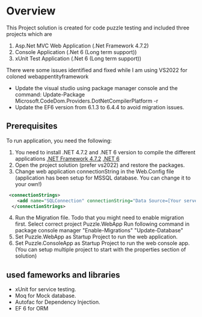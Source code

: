 # Overview

This Project solution is created for code puzzle testing and included three projects which are
1. Asp.Net MVC Web Application (.Net Framework 4.7.2)
2. Console Application (.Net 6 (Long term support))
3. xUnit Test Application (.Net 6 (Long term support))

There were some issues identified and fixed while I am using VS2022 for coloned webappentityframework
* Update the visual studio using package manager console and the command: Update-Package Microsoft.CodeDom.Providers.DotNetCompilerPlatform -r
* Update the EF6 version from 6.1.3 to 6.4.4 to avoid migration issues.

## Prerequisites
To run application, you need the following:
1. You need to install .NET 4.7.2 and .NET 6 version to compile the different applications
   [.NET Framework 4.7.2](https://dotnet.microsoft.com/en-us/download/dotnet-framework/net472)
   [.NET 6](https://dotnet.microsoft.com/en-us/download/dotnet-framework/net472)
2. Open the project solution (prefer vs2022) and restore the packages.
3. Change web application connectionString in the Web.Config file (application has been setup for MSSQL database. You can change it to your own!)
```xml
 <connectionStrings>
    <add name="SQLConnection" connectionString="Data Source=[Your server ];Initial Catalog=[Your MSSQL database];Integrated Security=False;Persist Security Info=False;User ID=[UserName];Password=[Password];" providerName="System.Data.SqlClient" />
  </connectionStrings>
```
4. Run the Migration file. Todo that you might need to enable migration first. Select correct project Puzzle.WebApp Run following command in package console manager
  "Enable-Migrations"
  "Update-Database"
5. Set Puzzle.WebApp as Startup Project to run the web application.
6. Set Puzzle.ConsoleApp as Startup Project to run the web console app. (You can setup multiple project to start with the properties section of solution)

## used fameworks and libraries
* xUnit for service testing.
* Moq for Mock database.
* Autofac for Dependency Injection.
* EF 6 for ORM